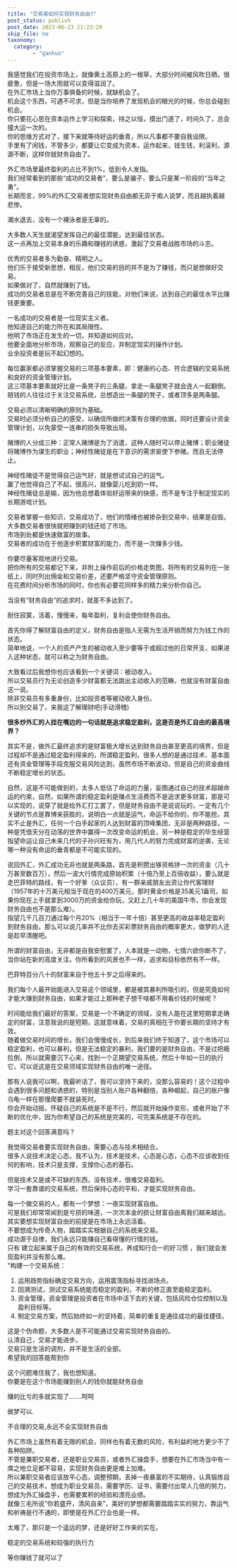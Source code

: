 ```yaml
---
title: "交易者如何实现财务自由?"
post_status: publish
post_date: 2023-06-23 21:23:29
skip_file: no
taxonomy:
  category:
        - "ganhuo"
---
```


我感觉我们在投资市场上，就像黄土高原上的一根草，大部分时间被风吹日晒，很疲惫，但是一场大雨就可以变得滋润了。  
在外汇市场上当你万事俱备的时候，就缺机会了。  
机会这个东西，可遇不可求，但是当你培养了发现机会的眼光的时候，你总会碰到机会。  
你只要花心思在资本运作上学习和探索，持之以恒，摸出门道了，时间久了，总会撞大运一次的。  
你的思维方式对了，接下来就等待好运的垂青，所以凡事都不要自我设限。  
手里有了闲钱，不管多少，都要让它变成为资本，运作起来，钱生钱，利滚利，源源不断，这样你就财务自由了。

外汇市场里最终盈利的占比不到1%，低到令人发指。  
我们经常看到的那些“成功的交易者”，要么是骗子，要么只是某一阶段的“当年之勇”。  
长期而言，99%的外汇交易者想实现财务自由都无异于痴人说梦，而且越执着越悲惨。

潮水退去，没有一个裸泳者是无辜的。

大多数人天生就渴望发挥自己的最佳潜能，达到最佳状态。  
这一点再加上交易本身的乐趣和赚钱的诱惑，激起了交易者战胜市场的斗志。

优秀的交易者多为勤奋、精明之人。  
他们乐于接受新思想，相反，他们交易的目的并不是为了赚钱，而只是想做好交易。  
如果做对了，自然就赚到了钱。  
成功的交易者总是在不断完善自己的技能，对他们来说，达到自己的最佳水平比赚钱更重要。

一名成功的交易者是一位现实主义者。  
他知道自己的能力所在和其局限性。  
他明了市场正在发生的一切，并知道如何应对。  
他要全面地分析市场，观察自己的反应，并制定现实的操作计划。  
业余投资者是玩不起幻想的。

每位赢家都必须掌握交易的三项基本要素，即：健康的心态、符合逻辑的交易系统和良好的资金管理计划。  
这三项基本要素就好比是一条凳子的三条腿，拿走一条腿凳子就会连人一起翻倒。  
赔钱的人往往过于关注交易系统，总想造出一条腿的凳子，或者顶多是两条腿。

交易必须以清晰明确的原则为基础。  
交易时必须分析自己的感受，以确信所做的决策有合理的依据，同时还要设计资金管理计划，以免蒙受一连串的损失导致出局。

赌博的人分成三种：正常人赌博是为了消遣，这种人随时可以停止赌博；职业赌徒将赌博作为谋生的职业；神经性赌徒是在下意识的需求驱使下参赌，而且无法停止。

神经性赌徒不是觉得自己运气好，就是想试试自己的运气。  
赢了他觉得自己了不起，很高兴，就像婴儿吃到奶一样。  
神经性赌徒总是输，因为他总想着体验好运带来的快感，而不是专注于制定现实的长期游戏计划。

交易者掌握一些知识，交易成功了，他们的情绪也被掺杂到交易中，结果是自毁。  
大多数交易者很快就把赚到的钱还给了市场。  
市场到处都是快速致富的故事。  
交易者的成功在于他逐步积累财富的能力，而不是一次赚多少钱。

你要尽量客观地进行交易。  
把你所有的交易都记下来，并附上操作前后的价格走势图，将所有的交易列在一张纸上，同时列出佣金和交易价差，还要严格坚守资金管理原则。  
在花费时间分析市场的同时，你也有必要花同样多的精力来分析你自己。

当没有“财务自由”的追求时，就差不多达到了。

耐住寂寞，活着，慢慢来，每年盈利，复利会使你财务自由。

首先你得了解财富自由的定义，财务自由是指人无需为生活开销而努力为钱工作的状态。  
简单地说，一个人的资产产生的被动收入至少要等于或超过他的日常开支，如果进入这种状态，就可以称之为财务自由。

大致看过后我想你也应该看到一个关键词：被动收入。  
所以交易员行为无论创造多少财富都无法跳出主动收入的范畴，也就没有财富自由这一说。  
除非交易员有多重身份，比如投资者等被动收入身份。  
所以别交易了，来我这了解理财吧(手动滑稽)

**很多炒外汇的人挂在嘴边的一句话就是追求稳定盈利，这是否是外汇自由的最高境界？**

​其实不是，做外汇最终追求的是财富极大增长达到财务自由甚至更高的境界，但是过程却不是通过稳定盈利得来的，所谓稳定盈利，很多人想的是通过技术、基本面还有资金管理等手段克服交易风险达到，虽然市场不断波动，但是自己的资金曲线不断稳定增长的状态。

自然，这是不可能做到的，太多人低估了命运的力量，妄图通过自己的技术超越命运的约束，自然，如果所谓的稳定盈利是赚点生活费而不是追求更多财富，那是可以实现的，说穿了就是给外汇打工罢了，但是财务自由不是说说玩的，一定有几个关键的节点是靠博来获胜的，说明白一点就是运气，命运不给你的，你不能抢，其实不止是外汇，任何一个白手起家的人达到财富的顶峰集团，无非是两种路径，一种是凭借天分在动荡的世界中赢得一次改变命运的机会，另一种是稳定的毕生经营指望命运让自己未来几代的子孙兴旺有为，用几代人的努力完成财富的逆袭，无论哪一种没有命运的垂青都是不可能实现的。

说回外汇，外汇成功无非也就是两条路，首先是积攒出够资格拼一次的资金（几十万甚至数百万），然后一波大行情完成原始积累（十倍乃至上百倍收益），要么就是走巴菲特的路线，有一个好爹（众议员），有一群亲戚朋友出资让你代客理财（1957年的十万美元相当于现在的400万美元，那时黄金价格是35美元1盎司，如果你现在上手就拿到3000万的资金给你玩，又赶上几十年的美国牛市，你会发现财务自由也不是那么难）。  
指望几千几百刀通过每个月20%（相当于一年十倍）甚至更高的收益率稳定盈利到财务自由，那么可以说几率并不比你去买彩票财务自由的概率更大，做梦的人还是趁早清醒吧。

所谓的财富自由，无非都是自我安慰罢了，人本就是一动物，七情六欲你断不了，当你站在新的高度关注，你所看到的风景也不一样，追求和目标依然有不一样。

巴菲特百分八十的财富来自于他五十岁之后得来的。

我们每个人最开始能进入交易这个领域里，都是被其暴利所吸引的，但是究竟如何才能大赚到财务自由，如果才能过上那种老子想干啥都不用看价钱的时候呢？

时间能给我们最好的答案，交易是一个不确定的领域，没有人能在这里短期拿走确定的财富，注意我说的是短期，这就意味着，交易的真相在于你要长期的坚持才有效。  
随着做交易时间的增长，我们会慢慢成长，到后来我们终于知道了，这个市场可以稳定盈利，也可以暴利，但是无法稳定的暴利，我们要的是财务自由，不是过把瘾拉倒，所以就需要沉下心来，找到一个正期望交易系统，然后十年如一日的执行它，可以说这是在交易领域实现财务自由的唯一途径。

那有人说我可以啊，我最听话了，我可以坚持下来的，没那么容易的！这个过程中会遇到很多问题和诱惑的，特别是当别人账户各种翻倍，各种崛起，自己的账户像乌龟一样在那慢爬要不就装死时。  
你会开始动摇，怀疑自己的系统是不是不行，然后就开始操作变形，或者开始了不断的优化中，因为你希望自己的系统是完美的，可完美系统是不存在的。

题主对这个回答满意吗？

我觉得交易者要实现财务自由，需要心态与技术相结合。  
很多人说技术决定心态，我不认为，技术是技术，心态是心态，心态不应该收到任何的影响，技术只是支撑，支撑你心态的基石。

但是技术又是或不可缺的东西，没有技术，很难交易盈利。  
学习一套靠谱的交易系统，然后保持心态的平和，才能实现财务自由。

每一个做交易的人，都有一个梦想：一夜实现财富自由。  
可是我们却常常闻到是亏损的味道，一次次本金的损让财富自由离我们越来越远。  
其实要想实现财富自由的前提是在市场上永远活着。  
不要想成为传奇人物，踏踏实实根据自己的系统来交易。  
成功源于自律，我们永远只能赚自己看得懂的行情的钱。  
只有 建立起来属于自己的有效的交易系统，养成知行合一的好习惯 ，我们就会发现盈利并没有那么难。  
"构建一个交易系统：

1. 运用趋势指标确定交易方向，运用震荡指标寻找进场点。
2. 回溯测试，测试交易系统能否稳定的盈利，不断的修正直至能稳定盈利。
3. 资金管理，资金管理是投资者在市场中活下去的关键，包括风险仓位控制以及盈利目标等。
4. 制定交易方案，然后始终如一的坚持着，简单的重复是通往成功的最佳捷径。

这是个伪命题，大多数人是不可能通过交易实现财务自由的。  
认清自己，交易才能进步。  
交易只是生活的调剂，并不是生活的全部。  
希望我的回答能帮到你

这个问题难住我了，我也想知道。  
你要是在这个市场能赚到别人的钱你就能财务自由

赚的比亏的多就实现了.......呵呵

做梦可以.

不合理的交易,永远不会实现财务自由

外汇市场上虽然有着无限的机会，同样也有着无数的风险，有利益的地方更少不了各种陷阱。  
不管是兼职交易者，还是职业交易员，或者外汇操盘手，想要在外汇市场当中有一席之地立足都不容易，实现财务自由更是难上加难。  
所以兼职交易者应该放平心态，调整预期，丢掉一夜暴富的不实期待，认真锻炼自己的交易技术，想成为职业交易员，需要学历、证书，需要付出常人几倍的努力，想成为外汇操盘手，也需要累积的经验和漂亮业绩。  
就像三毛所说“你若盛开，清风自来”，美好的梦想都需要踏踏实实的努力，靠运气和祈祷是行不通的，即使是在外汇行业也是一样。

太难了，那只是一个遥远的梦，还是好好工作来的实在。

稳定的交易系统和较强的执行力

等你赚钱了就可以了
